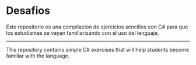 # Desafios

Este repositorio es una compilacion de ejercicios sencillos con C# para que los estudiantes se vayan familiarizando con el uso del lenguaje.


---------------------------------------------------------------------------------------------------------------------------------------------

This repository contains simple C# exercises that will help students become familiar with the language.